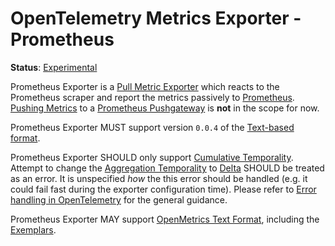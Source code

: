 # OpenTelemetry Metrics Exporter - Prometheus

**Status**: [Experimental](../../document-status.md)

Prometheus Exporter is a [Pull Metric Exporter](../sdk.md#pull-metric-exporter)
which reacts to the Prometheus scraper and report the metrics passively to
[Prometheus](https://prometheus.io/). [Pushing
Metrics](https://prometheus.io/docs/instrumenting/pushing/) to a [Prometheus
Pushgateway](https://github.com/prometheus/pushgateway) is **not** in the scope
for now.

Prometheus Exporter MUST support version `0.0.4` of the [Text-based
format](https://github.com/prometheus/docs/blob/main/content/docs/instrumenting/exposition_formats.md#text-based-format).

Prometheus Exporter SHOULD only support [Cumulative
Temporality](../datamodel.md#temporality). Attempt to change the [Aggregation
Temporality](../datamodel.md#temporality) to
[Delta]((../datamodel.md#temporality)) SHOULD be treated as an error. It is
unspecified _how_ the this error should be handled (e.g. it could fail fast
during the exporter configuration time). Please refer to [Error handling in
OpenTelemetry](../../error-handling.md) for the general guidance.

Prometheus Exporter MAY support [OpenMetrics Text
Format](https://github.com/prometheus/docs/blob/main/content/docs/instrumenting/exposition_formats.md#openmetrics-text-format),
including the
[Exemplars](https://github.com/OpenObservability/OpenMetrics/blob/main/specification/OpenMetrics.md#exemplars).
